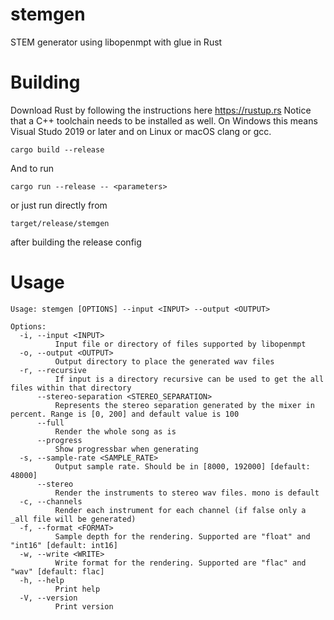 # stemgen

STEM generator using libopenmpt with glue in Rust

# Building

Download Rust by following the instructions here https://rustup.rs
Notice that a C++ toolchain needs to be installed as well. On Windows this means Visual Studo 2019 or later and on Linux or macOS clang or gcc.

`cargo build --release`

And to run

`cargo run --release -- <parameters>`

or just run directly from

`target/release/stemgen`

after building the release config

# Usage

```
Usage: stemgen [OPTIONS] --input <INPUT> --output <OUTPUT>

Options:
  -i, --input <INPUT>
          Input file or directory of files supported by libopenmpt
  -o, --output <OUTPUT>
          Output directory to place the generated wav files
  -r, --recursive
          If input is a directory recursive can be used to get the all files within that directory
      --stereo-separation <STEREO_SEPARATION>
          Represents the stereo separation generated by the mixer in percent. Range is [0, 200] and default value is 100
      --full
          Render the whole song as is
      --progress
          Show progressbar when generating
  -s, --sample-rate <SAMPLE_RATE>
          Output sample rate. Should be in [8000, 192000] [default: 48000]
      --stereo
          Render the instruments to stereo wav files. mono is default
  -c, --channels
          Render each instrument for each channel (if false only a _all file will be generated)
  -f, --format <FORMAT>
          Sample depth for the rendering. Supported are "float" and "int16" [default: int16]
  -w, --write <WRITE>
          Write format for the rendering. Supported are "flac" and "wav" [default: flac]
  -h, --help
          Print help
  -V, --version
          Print version
```
